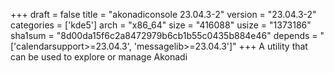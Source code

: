+++
draft = false
title = "akonadiconsole 23.04.3-2"
version = "23.04.3-2"
categories = ['kde5']
arch = "x86_64"
size = "416088"
usize = "1373186"
sha1sum = "8d00da15f6c2a8472979b6cb1b55c0435b884e46"
depends = "['calendarsupport>=23.04.3', 'messagelib>=23.04.3']"
+++
A utility that can be used to explore or manage Akonadi